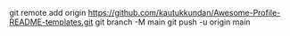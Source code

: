 git remote add origin https://github.com/kautukkundan/Awesome-Profile-README-templates.git
git branch -M main
git push -u origin main
